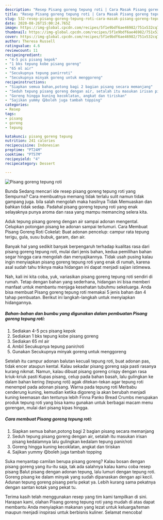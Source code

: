```yaml
---
description: "Resep Pisang goreng tepung roti | Cara Masak Pisang goreng tepung roti Yang Enak Banget"
title: "Resep Pisang goreng tepung roti | Cara Masak Pisang goreng tepung roti Yang Enak Banget"
slug: 532-resep-pisang-goreng-tepung-roti-cara-masak-pisang-goreng-tepung-roti-yang-enak-banget
date: 2020-08-26T15:00:24.765Z
image: https://img-global.cpcdn.com/recipes/5f1e9bdf6ae46982/751x532cq70/pisang-goreng-tepung-roti-foto-resep-utama.jpg
thumbnail: https://img-global.cpcdn.com/recipes/5f1e9bdf6ae46982/751x532cq70/pisang-goreng-tepung-roti-foto-resep-utama.jpg
cover: https://img-global.cpcdn.com/recipes/5f1e9bdf6ae46982/751x532cq70/pisang-goreng-tepung-roti-foto-resep-utama.jpg
author: Theresa Russell
ratingvalue: 4.6
reviewcount: 11
recipeingredient:
- "4-5 pcs pisang kepok"
- "1 bks tepung kobe pisang goreng"
- "65 ml air"
- "Secukupnya tepung panirroti"
- "Secukupnya minyak goreng untuk menggoreng"
recipeinstructions:
- "Siapkan semua bahan,potong bagi 2 bagian pisang secara memanjang"
- "Seduh tepung pisang goreng dengan air, setalah itu masukan irisan pisang kedalamnya lalu gulingkan kedalam tepung panir/roti"
- "Goreng hingga kuning kecoklatan, angkat dan tiriskan"
- "Sajikan yummy 😋boleh juga tambah topping"
categories:
- Resep
tags:
- pisang
- goreng
- tepung

katakunci: pisang goreng tepung 
nutrition: 241 calories
recipecuisine: Indonesian
preptime: "PT24M"
cooktime: "PT57M"
recipeyield: "4"
recipecategory: Dessert

---
```



![Pisang goreng tepung roti](https://img-global.cpcdn.com/recipes/5f1e9bdf6ae46982/751x532cq70/pisang-goreng-tepung-roti-foto-resep-utama.jpg)

Bunda Sedang mencari ide resep pisang goreng tepung roti yang Sempurna? Cara membuatnya memang tidak terlalu sulit namun tidak gampang juga. bila salah mengolah maka hasilnya Tidak Memuaskan dan bahkan tidak sedap. Padahal pisang goreng tepung roti yang enak selayaknya punya aroma dan rasa yang mampu memancing selera kita.

Aduk tepung pisang goreng dengan air sampai adonan mengental. Celupkan potongan pisang ke adonan sampai terlumuri. Cara Membuat Pisang Goreng Roti Cokelat: Buat adonan pencelup: campur rata tepung terigu, gula, susu bubuk, garam, dan air.

Banyak hal yang sedikit banyak berpengaruh terhadap kualitas rasa dari pisang goreng tepung roti, mulai dari jenis bahan, kedua pemilihan bahan segar hingga cara mengolah dan menyajikannya. Tidak usah pusing kalau ingin menyiapkan pisang goreng tepung roti yang enak di rumah, karena asal sudah tahu triknya maka hidangan ini dapat menjadi sajian istimewa.


Nah, kali ini kita coba, yuk, variasikan pisang goreng tepung roti sendiri di rumah. Tetap dengan bahan yang sederhana, hidangan ini bisa memberi manfaat untuk membantu menjaga kesehatan tubuhmu sekeluarga. Anda bisa membuat Pisang goreng tepung roti memakai 5 jenis bahan dan 4 tahap pembuatan. Berikut ini langkah-langkah untuk menyiapkan hidangannya.

<!--inarticleads1-->

##### Bahan-bahan dan bumbu yang digunakan dalam pembuatan Pisang goreng tepung roti:

1. Sediakan 4-5 pcs pisang kepok
1. Sediakan 1 bks tepung kobe pisang goreng
1. Sediakan 65 ml air
1. Ambil Secukupnya tepung panir/roti
1. Gunakan Secukupnya minyak goreng untuk menggoreng


Setelah itu campur adonan balutan kecuali tepung roti, buat adonan pas, tidak encer ataupun kental. Kalau sekadar pisang goreng saja pasti rasanya kurang nikmat. Namun, kalau dibuat pisang goreng crispy dengan rasa kriuk-kriuk pasti Kupas pisang, celup pada bahan basah, lalu gulingkan ke dalam bahan kering (tepung roti) agak ditekan-tekan agar tepung roti menempel pada adonan pisang. Warna pada tepung roti Merbabu cenderung kuning, kemudian ketika digoreng ia akan berubah menjadi kuning keemasan dan tentunya lebih Finna Panko Bread Crumbs merupakan produk tepung roti yang bisa kamu gunakan untuk berbagai macam menu gorengan, mulai dari pisang kipas hingga. 

<!--inarticleads2-->

##### Cara membuat Pisang goreng tepung roti:

1. Siapkan semua bahan,potong bagi 2 bagian pisang secara memanjang
1. Seduh tepung pisang goreng dengan air, setalah itu masukan irisan pisang kedalamnya lalu gulingkan kedalam tepung panir/roti
1. Goreng hingga kuning kecoklatan, angkat dan tiriskan
1. Sajikan yummy 😋boleh juga tambah topping


Suka menyantap camilan berupa pisang goreng? Kalau bosan dengan pisang goreng yang itu-itu saja, tak ada salahnya kalau kamu coba resep pisang Balut pisang dengan adonan tepung, lalu lumuri dengan tepung roti. Goreng pisang ke dalam minyak yang sudah dipanaskan dengan api kecil. Adunan tepung goreng pisang perlu pekat ya. Lebih kurang sama pekatnya dengan santan kotak yang pekat tu. 

Terima kasih telah menggunakan resep yang tim kami tampilkan di sini. Harapan kami, olahan Pisang goreng tepung roti yang mudah di atas dapat membantu Anda menyiapkan makanan yang lezat untuk keluarga/teman maupun menjadi inspirasi untuk berbisnis kuliner. Selamat mencoba!
